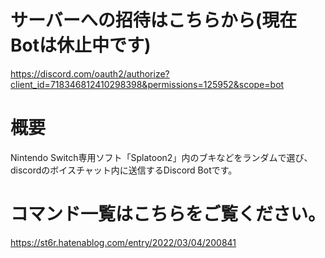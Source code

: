 # サーバーへの招待はこちらから(現在Botは休止中です)

https://discord.com/oauth2/authorize?client_id=718346812410298398&permissions=125952&scope=bot

# 概要

Nintendo Switch専用ソフト「Splatoon2」内のブキなどをランダムで選び、discordのボイスチャット内に送信するDiscord Botです。

# コマンド一覧はこちらをご覧ください。
https://st6r.hatenablog.com/entry/2022/03/04/200841

 


